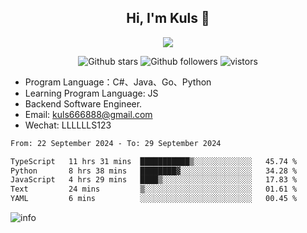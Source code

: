 <h2 align="center"> Hi, I'm Kuls 👋 </h2>
<p align="center">
    <p align="center">
        <img src=" https://avatars.githubusercontent.com/u/42165104?s=460&u=5c7fbf0bce7d4b38a15a44676e6f64b529e47598&v=4"/>
    </p>
    <p align="center">
      <img src="https://img.shields.io/github/stars/hellokuls?style=social" alt="Github stars" />
      <img src="https://img.shields.io/github/followers/hellokuls?style=social" alt="Github followers" />
      <img src="https://visitor-badge.glitch.me/badge?page_id=hellokuls.readme" alt="vistors" />
    </p>
</p>

- Program Language：C#、Java、Go、Python
- Learning Program Language: JS
- Backend Software Engineer.
- Email: kuls666888@gmail.com
- Wechat: LLLLLLS123

<!--START_SECTION:waka-->

```txt
From: 22 September 2024 - To: 29 September 2024

TypeScript   11 hrs 31 mins  ███████████▒░░░░░░░░░░░░░   45.74 %
Python       8 hrs 38 mins   ████████▓░░░░░░░░░░░░░░░░   34.28 %
JavaScript   4 hrs 29 mins   ████▒░░░░░░░░░░░░░░░░░░░░   17.83 %
Text         24 mins         ▒░░░░░░░░░░░░░░░░░░░░░░░░   01.61 %
YAML         6 mins          ░░░░░░░░░░░░░░░░░░░░░░░░░   00.45 %
```

<!--END_SECTION:waka-->

![info](https://github-readme-stats.vercel.app/api?username=hellokuls&show_icons=true&count_private=true&hide=prs&theme=default_repocard)



